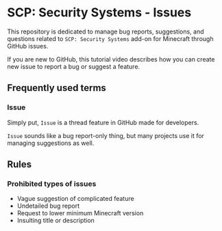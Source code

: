# SCP: Security Systems - Issues

This repository is dedicated to manage bug reports, suggestions, and questions related to `SCP: Security Systems` add-on for Minecraft through GitHub issues.

If you are new to GitHub, this tutorial video describes how you can create new issue to report a bug or suggest a feature.

## Frequently used terms

### Issue

Simply put, `Issue` is a thread feature in GitHub made for developers.

`Issue` sounds like a bug report-only thing, but many projects use it for managing suggestions as well.

## Rules

### Prohibited types of issues

- Vague suggestion of complicated feature
- Undetailed bug report
- Request to lower minimum Minecraft version
- Insulting title or description
